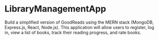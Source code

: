 # LibraryManagementApp
Build a simplified version of GoodReads using the MERN stack (MongoDB, Express.js, React, Node.js). This application will allow users to register, log in, view a list of books, track their reading progress, and rate books.
